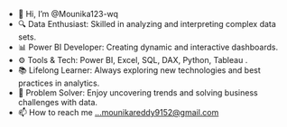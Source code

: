 - 👋 Hi, I’m @Mounika123-wq
- 🔍 Data Enthusiast: Skilled in analyzing and interpreting complex data sets.
- 📊 Power BI Developer: Creating dynamic and interactive dashboards.
- ⚙️ Tools & Tech: Power BI, Excel, SQL, DAX, Python, Tableau .
- 📚 Lifelong Learner: Always exploring new technologies and best practices in analytics.
- 🧩 Problem Solver: Enjoy uncovering trends and solving business challenges with data.
- 📫 How to reach me ...mounikareddy9152@gmail.com


